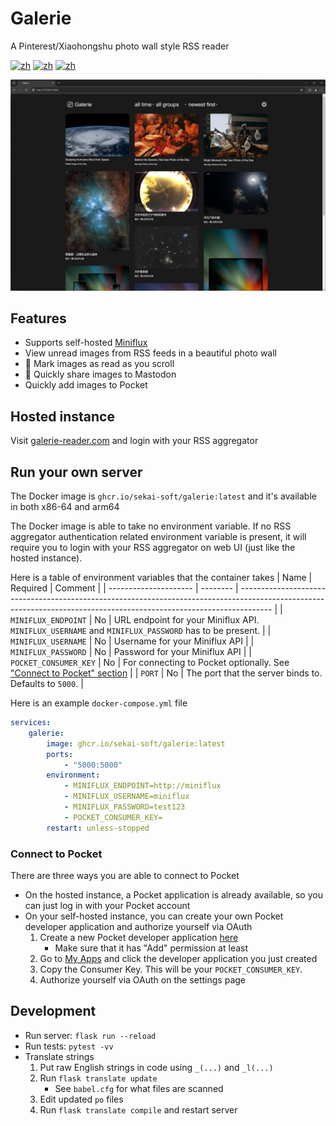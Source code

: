 # Galerie
A Pinterest/Xiaohongshu photo wall style RSS reader

[![zh](https://img.shields.io/badge/中文文档-red.svg)](https://github.com/sekai-soft/galerie/blob/master/README.zh.md)
[![zh](https://img.shields.io/badge/docker-amd64-orange)](https://github.com/sekai-soft/galerie/pkgs/container/galerie)
[![zh](https://img.shields.io/badge/docker-arm64-teal)](https://github.com/sekai-soft/galerie/pkgs/container/galerie)

<img src="./screenshot.png" alt="Screenshot of the application" width="768"/>

## Features
* Supports self-hosted [Miniflux](https://miniflux.app)
* View unread images from RSS feeds in a beautiful photo wall
* 🚧 Mark images as read as you scroll
* 🚧 Quickly share images to Mastodon
* Quickly add images to Pocket

## Hosted instance
Visit [galerie-reader.com](https://galerie-reader.com) and login with your RSS aggregator

## Run your own server
The Docker image is `ghcr.io/sekai-soft/galerie:latest` and it's available in both x86-64 and arm64

The Docker image is able to take no environment variable. If no RSS aggregator authentication related environment variable is present, it will require you to login with your RSS aggregator on web UI (just like the hosted instance).

Here is a table of environment variables that the container takes
| Name                  | Required | Comment                                                                                                                                                              |
| --------------------- | -------- | -------------------------------------------------------------------------------------------------------------------------------------------------------------------- |
| `MINIFLUX_ENDPOINT`   | No       | URL endpoint for your Miniflux API. `MINIFLUX_USERNAME` and `MINIFLUX_PASSWORD` has to be present.                                                                   |
| `MINIFLUX_USERNAME`   | No       | Username for your Miniflux API                                                                                                                                       |
| `MINIFLUX_PASSWORD`   | No       | Password for your Miniflux API                                                                                                                                       |
| `POCKET_CONSUMER_KEY` | No       | For connecting to Pocket optionally. See ["Connect to Pocket" section](#connect-to-pocket)                                                                           |
| `PORT`                | No       | The port that the server binds to. Defaults to `5000`.                                                                                                               |

Here is an example `docker-compose.yml` file
```yml
services:
    galerie:
        image: ghcr.io/sekai-soft/galerie:latest
        ports:
            - "5000:5000"
        environment:
            - MINIFLUX_ENDPOINT=http://miniflux
            - MINIFLUX_USERNAME=miniflux
            - MINIFLUX_PASSWORD=test123
            - POCKET_CONSUMER_KEY=
        restart: unless-stopped
```

### Connect to Pocket
There are three ways you are able to connect to Pocket

* On the hosted instance, a Pocket application is already available, so you can just log in with your Pocket account
* On your self-hosted instance, you can create your own Pocket developer application and authorize yourself via OAuth
    1. Create a new Pocket developer application [here](https://getpocket.com/developer/apps/new)
        * Make sure that it has "Add" permission at least
    2. Go to [My Apps](https://getpocket.com/developer/apps/) and click the developer application you just created
    3. Copy the Consumer Key. This will be your `POCKET_CONSUMER_KEY`.
    4. Authorize yourself via OAuth on the settings page

## Development
* Run server: `flask run --reload`
* Run tests: `pytest -vv`
* Translate strings
    1. Put raw English strings in code using `_(...)` and `_l(...)`
    1. Run `flask translate update`
        * See `babel.cfg` for what files are scanned
    1. Edit updated `po` files
    1. Run `flask translate compile` and restart server
